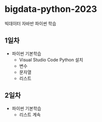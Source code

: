 # bigdata-python-2023
빅데이터 자바반 파이썬 학습

## 1일차
 - 파이썬 기본학습
    - Visual Studio Code Python 설치
    - 변수
    - 문자열
    - 리스트

## 2일차
- 파이썬 기본학습
   - 리스트 계속
   